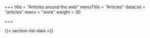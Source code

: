 +++
title = "Articles around the web"
menuTitle = "Articles"
dataList = "articles"
menu = "work"
weight = 30

+++

{{< section-list-data >}}
